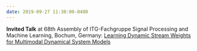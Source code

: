 ```yaml
---
date: 2019-09-27 11:30:00-0400
---
```


<b>Invited Talk</b> at 68th Assembly of ITG-Fachgruppe Signal Processing and Machine Learning, Bochum, Germany: <a href="{{ '/assets/pdf/slides/itg-2019.pdf' | prepend: site.baseurl }}" target="_blank">Learning Dynamic Stream Weights for Multimodal Dynamical System Models</a>
